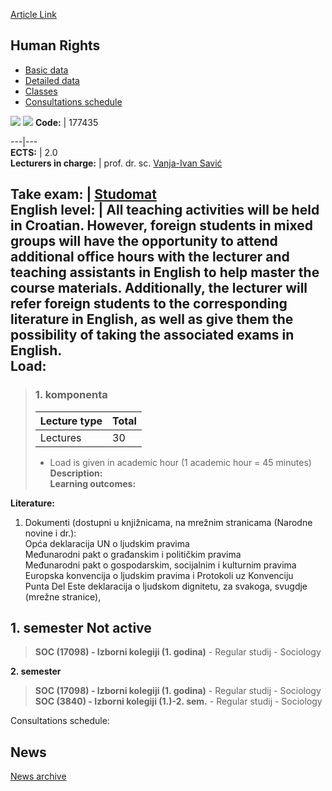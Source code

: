 [Article Link](https://www.fhs.hr/en/course/humrig_a)

## Human Rights
  * [Basic data](https://www.fhs.hr/en/course/humrig_a#v1id-523785_413347_1_0 "Basic data")
  * [Detailed data](https://www.fhs.hr/en/course/humrig_a#v1id-523785_413347_1_1 "Detailed data")
  * [Classes](https://www.fhs.hr/en/course/humrig_a#v1id-523785_413347_1_2 "Classes")
  * [Consultations schedule](https://www.fhs.hr/en/course/humrig_a#v1id-523785_413347_1_3 "Consultations schedule")


[![](https://www.fhs.hr/img/flags/gif/hr.gif)](https://www.fhs.hr/predmet/ljupra_a) [![](https://www.fhs.hr/img/flags/gif/gb.gif)](https://www.fhs.hr/en/course/humrig_a)
**Code:** |  177435  
  
---|---  
**ECTS:** |  2.0   
**Lecturers in charge:** |  prof. dr. sc. [Vanja-Ivan Savić](https://www.fhs.hr/staff/vanja-ivan.savic)   
  
**Take exam:** |  [Studomat](http://www.isvu.hr/studomat)  
**English level:** |  All teaching activities will be held in Croatian. However, foreign students in mixed groups will have the opportunity to attend additional office hours with the lecturer and teaching assistants in English to help master the course materials. Additionally, the lecturer will refer foreign students to the corresponding literature in English, as well as give them the possibility of taking the associated exams in English.   
**Load:**  
---  
> ### 1. komponenta
> | Lecture type | Total  
> ---|---  
> Lectures | 30  
> * Load is given in academic hour (1 academic hour = 45 minutes)   
**Description:**  
> **Learning outcomes:**  

  
**Literature:**  
  1. Dokumenti (dostupni u knjižnicama, na mrežnim stranicama (Narodne novine i dr.):  
Opća deklaracija UN o ljudskim pravima  
Međunarodni pakt o građanskim i političkim pravima  
Međunarodni pakt o gospodarskim, socijalnim i kulturnim pravima  
Europska konvencija o ljudskim pravima i Protokoli uz Konvenciju  
Punta Del Este deklaracija o ljudskom dignitetu, za svakoga, svugdje (mrežne stranice), 

  
**1. semester** Not active  
---  
> **SOC (17098) - Izborni kolegiji (1. godina)** - Regular studij - Sociology  
>   
  
**2. semester**  
> **SOC (17098) - Izborni kolegiji (1. godina)** - Regular studij - Sociology  
>  **SOC (3840) - Izborni kolegiji (1.)-2. sem.** - Regular studij - Sociology  
>   
Consultations schedule: 


## News
[News archive](https://www.fhs.hr/en/course/humrig_a?@=210h8#news_113446 "News archive")
